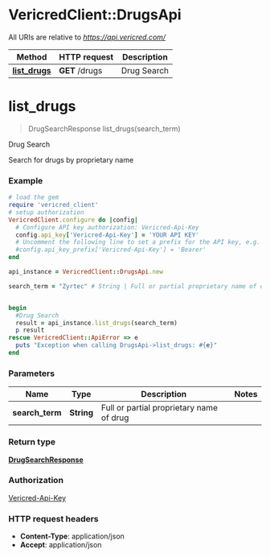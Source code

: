 # VericredClient::DrugsApi

All URIs are relative to *https://api.vericred.com/*

Method | HTTP request | Description
------------- | ------------- | -------------
[**list_drugs**](DrugsApi.md#list_drugs) | **GET** /drugs | Drug Search


# **list_drugs**
> DrugSearchResponse list_drugs(search_term)

Drug Search

Search for drugs by proprietary name

### Example
```ruby
# load the gem
require 'vericred_client'
# setup authorization
VericredClient.configure do |config|
  # Configure API key authorization: Vericred-Api-Key
  config.api_key['Vericred-Api-Key'] = 'YOUR API KEY'
  # Uncomment the following line to set a prefix for the API key, e.g. 'Bearer' (defaults to nil)
  #config.api_key_prefix['Vericred-Api-Key'] = 'Bearer'
end

api_instance = VericredClient::DrugsApi.new

search_term = "Zyrtec" # String | Full or partial proprietary name of drug


begin
  #Drug Search
  result = api_instance.list_drugs(search_term)
  p result
rescue VericredClient::ApiError => e
  puts "Exception when calling DrugsApi->list_drugs: #{e}"
end
```

### Parameters

Name | Type | Description  | Notes
------------- | ------------- | ------------- | -------------
 **search_term** | **String**| Full or partial proprietary name of drug | 

### Return type

[**DrugSearchResponse**](DrugSearchResponse.md)

### Authorization

[Vericred-Api-Key](../README.md#Vericred-Api-Key)

### HTTP request headers

 - **Content-Type**: application/json
 - **Accept**: application/json



